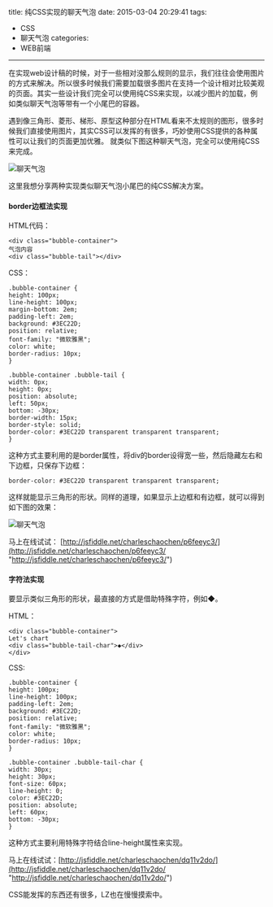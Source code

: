 title: 纯CSS实现的聊天气泡
date: 2015-03-04 20:29:41
tags:
- CSS
- 聊天气泡
categories:
- WEB前端

---

在实现web设计稿的时候，对于一些相对没那么规则的显示，我们往往会使用图片的方式来解决。所以很多时候我们需要加载很多图片在支持一个设计相对比较美观的页面。其实一些设计我们完全可以使用纯CSS来实现，以减少图片的加载，例如类似聊天气泡等带有一个小尾巴的容器。

<!-- more -->

遇到像三角形、菱形、梯形、原型这种部分在HTML看来不太规则的图形，很多时候我们直接使用图片，其实CSS可以发挥的有很多，巧妙使用CSS提供的各种属性可以让我们的页面更加优雅。
就类似下图这种聊天气泡，完全可以使用纯CSS来完成。

![聊天气泡](http://7x00n0.com1.z0.glb.clouddn.com/image_20150304201632.png)

这里我想分享两种实现类似聊天气泡小尾巴的纯CSS解决方案。

#### border边框法实现 ####

HTML代码：

    <div class="bubble-container">
    气泡内容
    <div class="bubble-tail"></div>
</div>

    
CSS：

    .bubble-container {
    height: 100px;
    line-height: 100px;
    margin-bottom: 2em;
    padding-left: 2em;
    background: #3EC22D;
    position: relative;
    font-family: "微软雅黑";
    color: white;
    border-radius: 10px;
    }
    
    .bubble-container .bubble-tail {
    width: 0px;
    height: 0px;
    position: absolute;
    left: 50px;
    bottom: -30px;
    border-width: 15px;
    border-style: solid;
    border-color: #3EC22D transparent transparent transparent;
    }
    
    
    
这种方式主要利用的是border属性，将div的border设得宽一些，然后隐藏左右和下边框，只保存下边框：

    border-color: #3EC22D transparent transparent transparent;

这样就能显示三角形的形状。同样的道理，如果显示上边框和有边框，就可以得到如下图的效果：

![聊天气泡](http://7x00n0.com1.z0.glb.clouddn.com/image_20150304201633.png)

马上在线试试： [http://jsfiddle.net/charleschaochen/p6feeyc3/](http://jsfiddle.net/charleschaochen/p6feeyc3/ "http://jsfiddle.net/charleschaochen/p6feeyc3/")

#### 字符法实现 ####

要显示类似三角形的形状，最直接的方式是借助特殊字符，例如◆。

HTML：

    <div class="bubble-container">
    Let's chart
    <div class="bubble-tail-char">◆</div>
    </div>

CSS:
    
    .bubble-container {
    height: 100px;
    line-height: 100px;
    padding-left: 2em;
    background: #3EC22D;
    position: relative;
    font-family: "微软雅黑";
    color: white;
    border-radius: 10px;
    }
    
    .bubble-container .bubble-tail-char {
    width: 30px;
    height: 30px;
    font-size: 60px;
    line-height: 0;
    color: #3EC22D;
    position: absolute;
    left: 60px;
    bottom: -30px;
    }
    

这种方式主要利用特殊字符结合line-height属性来实现。

马上在线试试：[http://jsfiddle.net/charleschaochen/dq11v2do/](http://jsfiddle.net/charleschaochen/dq11v2do/ "http://jsfiddle.net/charleschaochen/dq11v2do/")

CSS能发挥的东西还有很多，LZ也在慢慢摸索中。